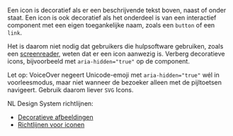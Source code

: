 <!-- @license CC0-1.0 -->

Een icon is decoratief als er een beschrijvende tekst boven, naast of onder staat. Een icon is ook decoratief als het onderdeel is van een interactief component met een eigen toegankelijke naam, zoals een `button` of een `link`.

Het is daarom niet nodig dat gebruikers die hulpsoftware gebruiken, zoals een [screenreader](/woordenlijst/#screenreader), weten dat er een icon aanwezig is. Verberg decoratieve icons, bijvoorbeeld met `aria-hidden="true"` op de component.

Let op: VoiceOver negeert Unicode-emoji met `aria-hidden="true"` wél in voorleesmodus, maar niet wanneer de bezoeker alleen met de pijltoetsen navigeert. Gebruik daarom liever `SVG` Icons.

NL Design System richtlijnen:

- [Decoratieve afbeeldingen](/richtlijnen/content/afbeeldingen/decoratieve-afbeeldingen)
- [Richtlijnen voor iconen](/richtlijnen/stijl/iconen/)
